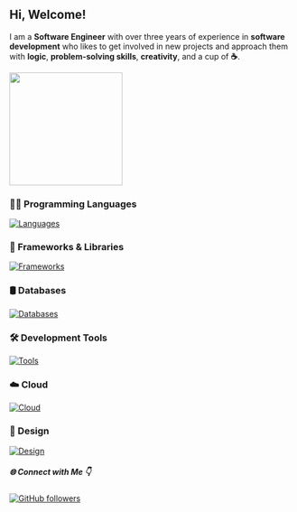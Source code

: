 <h2>  Hi, Welcome!  </h2> 

<p>I am a <strong>Software Engineer</strong> with over three years of experience in <strong>software development</strong> who likes to get involved in new projects and approach them with <strong>logic</strong>, <strong>problem-solving skills</strong>, <strong>creativity</strong>, and a cup of <strong>☕</strong>.</p>


<img src="https://github.com/AdrianRvzz/AdrianRvzz/assets/101829447/5f3ffd95-6ce4-410a-9038-8977895d0e73" style="height:200px;"  >




### 👨‍💻 Programming Languages
[![Languages](https://skillicons.dev/icons?i=cpp,js,python,dart)](https://skillicons.dev)

### 🚀 Frameworks & Libraries
[![Frameworks](https://skillicons.dev/icons?i=react,nodejs,nextjs,django,bootstrap,flutter)](https://skillicons.dev)

### 🛢️ Databases
[![Databases](https://skillicons.dev/icons?i=postgres,mongodb,firebase)](https://skillicons.dev)

### 🛠️ Development Tools
[![Tools](https://skillicons.dev/icons?i=git,docker,jira)](https://skillicons.dev)

### ☁️ Cloud
[![Cloud](https://skillicons.dev/icons?i=aws,googlecloud)](https://skillicons.dev)

### 🎨 Design
[![Design](https://skillicons.dev/icons?i=figma)](https://skillicons.dev)

  
</div>



<h5><i>🌐 Connect with Me 👇</i></h5>
    
  [![GitHub followers](https://img.shields.io/github/followers/AdrianRvzz?label=Follow%20Me%20on%20GitHub&style=social)](https://github.com/AdrianRvzz)

